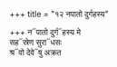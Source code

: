 +++
title = "१२ नपातो दुर्गहस्य"

+++
न᳓पातो दुर्ग᳓हस्य मे  
सह᳓स्रेण सुरा᳓धसः  
श्र᳓वो देवे᳓षु अक्रत